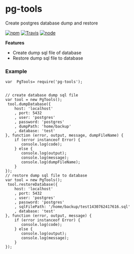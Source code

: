 # pg-tools

Create postgres database dump and restore


[![npm](https://img.shields.io/npm/dm/pg-tools.svg?style=flat-square)](https://www.npmjs.com/package/pg-tools)
[![Travis](https://img.shields.io/travis/eventEmitter/pg-tools.svg?style=flat-square)](https://travis-ci.org/eventEmitter/pg-tools)
[![node](https://img.shields.io/node/v/pg-tools.svg?style=flat-square)](https://nodejs.org/)

**Features**
- Create dump sql file of database
- Restore dump sql file to database

### Example

    var  PgTools= require('pg-tools');
    

    // create database dump sql file
    var tool = new PgTools();
     tool.dumpDatabase({
        host: 'localhost'
        , port: 5432
        , user: 'postgres'
        , password: 'postgres'
        , dumpPath: 'home/backup'
        , database: 'test'
    }, function (error, output, message, dumpFileName) {
        if (error instanceof Error) {
           console.log(code);
        } else {
           console.log(output);
           console.log(message);
           console.log(dumpFileName);
        }
    });
    // restore dump sql file to database
    var tool = new PgTools();
     tool.restoreDatabase({
        host: 'localhost'
        , port: 5432
        , user: 'postgres'
        , password: 'postgres'
        , sqlFilePath: '/home/backup/test1430762417616.sql'
        , database: 'test'
    }, function (error, output, message) {
        if (error instanceof Error) {
           console.log(code);
        } else {
           console.log(output);
           console.log(message);
        }
    });
   
